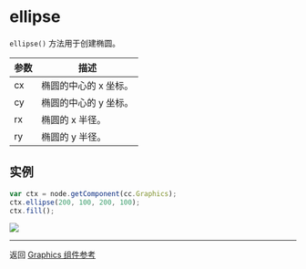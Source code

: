 # ellipse

`ellipse()` 方法用于创建椭圆。

| 参数 |   描述
| -------------- | ----------- |
| cx | 椭圆的中心的 x 坐标。
| cy | 椭圆的中心的 y 坐标。
| rx | 椭圆的 x 半径。
| ry | 椭圆的 y 半径。

## 实例

```javascript
var ctx = node.getComponent(cc.Graphics);
ctx.ellipse(200, 100, 200, 100);
ctx.fill();
```

<a href="graphics/ellipse.png"><img src="graphics/ellipse.png"></a>

<hr>

返回 [Graphics 组件参考](../../components/graphics.md)
